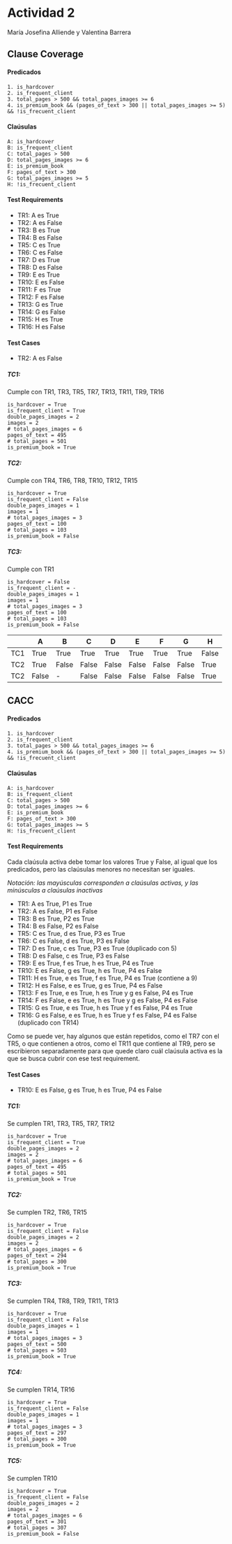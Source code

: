 
# Actividad 2
María Josefina Alliende y Valentina Barrera

## Clause Coverage

#### Predicados

```
1. is_hardcover
2. is_frequent_client
3. total_pages > 500 && total_pages_images >= 6
4. is_premium_book && (pages_of_text > 300 || total_pages_images >= 5) && !is_frecuent_client
```

#### Claúsulas

```
A: is_hardcover
B: is_frequent_client
C: total_pages > 500
D: total_pages_images >= 6
E: is_premium_book
F: pages_of_text > 300
G: total_pages_images >= 5
H: !is_frecuent_client
```

#### Test Requirements

- TR1: A es True
- TR2: A es False
- TR3: B es True
- TR4: B es False
- TR5: C es True
- TR6: C es False
- TR7: D es True
- TR8: D es False
- TR9: E es True
- TR10: E es False
- TR11: F es True
- TR12: F es False
- TR13: G es True
- TR14: G es False
- TR15: H es True
- TR16: H es False

#### Test Cases
- TR2: A es False

##### TC1: 
Cumple con TR1, TR3, TR5, TR7, TR13, TR11, TR9, TR16
```
is_hardcover = True
is_frequent_client = True
double_pages_images = 2
images = 2
# total_pages_images = 6
pages_of_text = 495
# total_pages = 501
is_premium_book = True
```

##### TC2:
Cumple con TR4, TR6, TR8, TR10, TR12, TR15
```
is_hardcover = True
is_frequent_client = False
double_pages_images = 1
images = 1
# total_pages_images = 3
pages_of_text = 100
# total_pages = 103
is_premium_book = False
```

##### TC3:
Cumple con TR1
```
is_hardcover = False
is_frequent_client = -
double_pages_images = 1
images = 1
# total_pages_images = 3
pages_of_text = 100
# total_pages = 103
is_premium_book = False
```

|     | A     | B     | C     | D     | E     | F     | G     | H     |
|-----|-------|-------|-------|-------|-------|-------|-------|-------|
| TC1 | True  | True  | True  | True  | True  | True  | True  | False |
| TC2 | True | False | False | False | False | False | False | True  |
| TC2 | False |   -   | False | False | False | False | False | True  |

## CACC
#### Predicados

```
1. is_hardcover
2. is_frequent_client
3. total_pages > 500 && total_pages_images >= 6
4. is_premium_book && (pages_of_text > 300 || total_pages_images >= 5) && !is_frecuent_client
```

#### Claúsulas

```
A: is_hardcover
B: is_frequent_client
C: total_pages > 500
D: total_pages_images >= 6
E: is_premium_book
F: pages_of_text > 300
G: total_pages_images >= 5
H: !is_frecuent_client
```

#### Test Requirements
Cada claúsula activa debe tomar los valores True y False, al igual que los predicados, pero las claúsulas menores no necesitan ser iguales.

*Notación: las mayúsculas corresponden a claúsulas activas, y las minúsculas a claúsulas inactivas*

- TR1: A es True, P1 es True
- TR2: A es False, P1 es False
- TR3: B es True, P2 es True
- TR4: B es False, P2 es False
- TR5: C es True, d es True, P3 es True
- TR6: C es False, d es True, P3 es False
- TR7: D es True, c es True, P3 es True (duplicado con 5)
- TR8: D es False, c es True, P3 es False
- TR9: E es True, f es True, h es True, P4 es True
- TR10: E es False, g es True, h es True, P4 es False
- TR11: H es True, e es True, f es True, P4 es True (contiene a 9)
- TR12: H es False, e es True, g es True, P4 es False
- TR13: F es True, e es True, h es True y g es False, P4 es True
- TR14: F es False, e es True, h es True y g es False, P4 es False
- TR15: G es True, e es True, h es True y f es False, P4 es True
- TR16: G es False, e es True, h es True y f es False, P4 es False (duplicado con TR14)

Como se puede ver, hay algunos que están repetidos, como el TR7 con el TR5, o que contienen a otros, como el TR11 que contiene al TR9, pero se escribieron separadamente para que quede claro cuál claúsula activa es la que se busca cubrir con ese test requirement.

#### Test Cases

- TR10: E es False, g es True, h es True, P4 es False


##### TC1:

Se cumplen TR1, TR3, TR5, TR7, TR12
```
is_hardcover = True
is_frequent_client = True
double_pages_images = 2
images = 2
# total_pages_images = 6
pages_of_text = 495
# total_pages = 501
is_premium_book = True
```

##### TC2:

Se cumplen TR2, TR6, TR15
```
is_hardcover = True
is_frequent_client = False
double_pages_images = 2
images = 2
# total_pages_images = 6
pages_of_text = 294
# total_pages = 300
is_premium_book = True
```

##### TC3:

Se cumplen TR4, TR8, TR9, TR11, TR13
```
is_hardcover = True
is_frequent_client = False
double_pages_images = 1
images = 1
# total_pages_images = 3
pages_of_text = 500
# total_pages = 503
is_premium_book = True
```

##### TC4:

Se cumplen TR14, TR16
```
is_hardcover = True
is_frequent_client = False
double_pages_images = 1
images = 1
# total_pages_images = 3
pages_of_text = 297
# total_pages = 300
is_premium_book = True
```

##### TC5:

Se cumplen TR10
```
is_hardcover = True
is_frequent_client = False
double_pages_images = 2
images = 2
# total_pages_images = 6
pages_of_text = 301
# total_pages = 307
is_premium_book = False
```